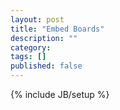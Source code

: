 ```yaml
---
layout: post
title: "Embed Boards"
description: ""
category: 
tags: []
published: false
---
```

{% include JB/setup %}
